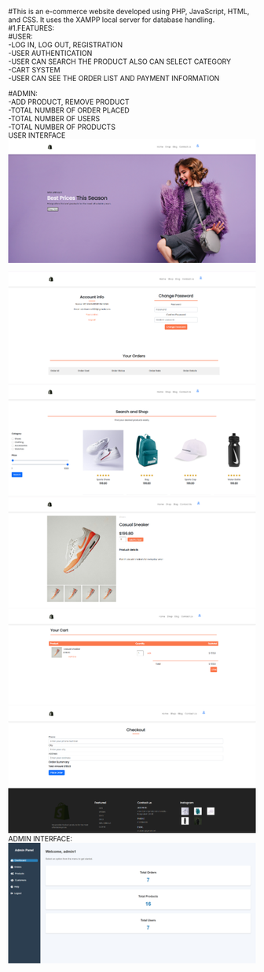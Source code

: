 #This is an e-commerce website developed using PHP, JavaScript, HTML, and CSS. It uses the XAMPP local server for database handling.
#1.FEATURES:<br>
#USER:<br>
-LOG IN, LOG OUT, REGISTRATION<br>
-USER AUTHENTICATION<br>
-USER CAN SEARCH THE PRODUCT ALSO CAN SELECT CATEGORY<br>
-CART SYSTEM<br>
-USER CAN SEE THE ORDER LIST AND PAYMENT INFORMATION<br>

#ADMIN:<br>
-ADD PRODUCT, REMOVE PRODUCT<br>
-TOTAL NUMBER OF ORDER PLACED<br>
-TOTAL NUMBER OF USERS<br>
-TOTAL NUMBER OF PRODUCTS<br>
USER INTERFACE<br>
![image alt](https://github.com/Abirrahman2/E-Commarce-Website/blob/3901532d0987b36f4fc71ecccde7caaa327a0143/Homepage.png)

![image alt](https://github.com/Abirrahman2/E-Commarce-Website/blob/d222c183aba6031986d905d6a12ef4f523668ea0/Homepage2.png)
![image alt](https://github.com/Abirrahman2/E-Commarce-Website/blob/6af36ef18f9eebeaf0922c18fef694940a68eff6/SearchProducts.png)
![image alt](https://github.com/Abirrahman2/E-Commarce-Website/blob/2f021630f32b5cde8bd2c7e37a91ed0be802ea70/AddtoCart.png)
![image alt](https://github.com/Abirrahman2/E-Commarce-Website/blob/b4002e05e366c8441ed86505fabd9ddec85e5f92/ViewCart.png)
![image alt](https://github.com/Abirrahman2/E-Commarce-Website/blob/5f678655d83f4543c5389a472ec0af8932c21c36/placeorder.png)
<br>
ADMIN INTERFACE:
![image alt](https://github.com/Abirrahman2/E-Commarce-Website/blob/a31426a38caf124f105bfa1dd3ea0b4ed50c61f3/admininterface.png)
